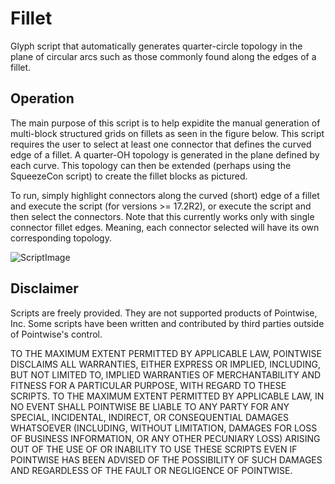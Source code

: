 # Fillet
Glyph script that automatically generates quarter-circle topology in the plane of circular arcs such as those commonly found along the edges of a fillet.

## Operation
The main purpose of this script is to help expidite the manual generation of multi-block structured grids on fillets as seen in the figure below. This script requires the user to select at least one connector that defines the curved edge of a fillet. A quarter-OH topology is generated in the plane defined by each curve. This topology can then be extended (perhaps using the SqueezeCon script) to create the fillet blocks as pictured. 

To run, simply highlight connectors along the curved (short) edge of a fillet and execute the script (for versions >= 17.2R2), or execute the script and then select the connectors. Note that this currently works only with single connector fillet edges. Meaning, each connector selected will have its own corresponding topology.

![ScriptImage](https://raw.github.com/pointwise/Fillet/master/ScriptImage.png)

## Disclaimer
Scripts are freely provided. They are not supported products of
Pointwise, Inc. Some scripts have been written and contributed by third
parties outside of Pointwise's control.

TO THE MAXIMUM EXTENT PERMITTED BY APPLICABLE LAW, POINTWISE DISCLAIMS
ALL WARRANTIES, EITHER EXPRESS OR IMPLIED, INCLUDING, BUT NOT LIMITED
TO, IMPLIED WARRANTIES OF MERCHANTABILITY AND FITNESS FOR A PARTICULAR
PURPOSE, WITH REGARD TO THESE SCRIPTS. TO THE MAXIMUM EXTENT PERMITTED
BY APPLICABLE LAW, IN NO EVENT SHALL POINTWISE BE LIABLE TO ANY PARTY
FOR ANY SPECIAL, INCIDENTAL, INDIRECT, OR CONSEQUENTIAL DAMAGES
WHATSOEVER (INCLUDING, WITHOUT LIMITATION, DAMAGES FOR LOSS OF BUSINESS
INFORMATION, OR ANY OTHER PECUNIARY LOSS) ARISING OUT OF THE USE OF OR
INABILITY TO USE THESE SCRIPTS EVEN IF POINTWISE HAS BEEN ADVISED OF THE
POSSIBILITY OF SUCH DAMAGES AND REGARDLESS OF THE FAULT OR NEGLIGENCE OF
POINTWISE.
	 

